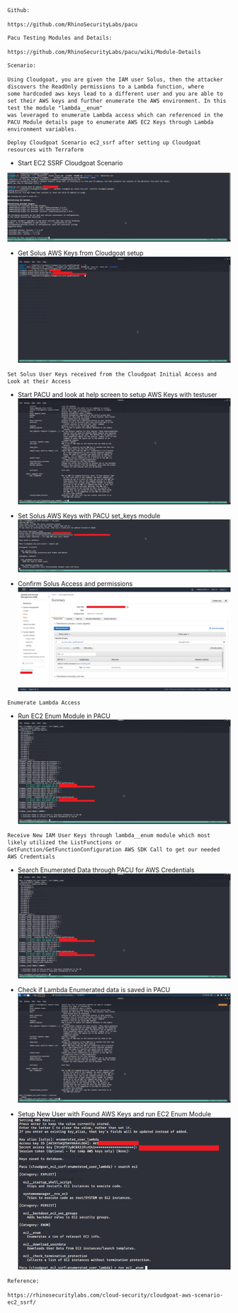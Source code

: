 ```
Github:

https://github.com/RhinoSecurityLabs/pacu
```
 
```
Pacu Testing Modules and Details:

https://github.com/RhinoSecurityLabs/pacu/wiki/Module-Details
```
 
```
Scenario:

Using Cloudgoat, you are given the IAM user Solus, then the attacker discovers the ReadOnly permissions to a Lambda function, where 
some hardcoded aws keys lead to a different user and you are able to set their AWS keys and further enumerate the AWS environment. In this test the module "lambda__enum"
was leveraged to enumerate Lambda access which can referenced in the PACU Module details page to enumerate AWS EC2 Keys through Lambda environment variables.
```
 
```
Deploy Cloudgoat Scenario ec2_ssrf after setting up Cloudgoat resources with Terraform
```


* Start EC2 SSRF Cloudgoat Scenario
  

![alt text](../Pictures/PACU/Cloudgoat_EC2_SSRF/run_cloudgoat_ec2_ssrf.png)<!-- .element height="70%" width="70%" -->

* Get Solus AWS Keys from Cloudgoat setup
![alt text](../Pictures/PACU/Cloudgoat_EC2_SSRF/getting_set_user_solus_keys.png)

 
```
Set Solus User Keys received from the Cloudgoat Initial Access and Look at their Access
```
 

* Start PACU and look at help screen to setup AWS Keys with testuser
![alt text](../Pictures/PACU/Cloudgoat_EC2_SSRF/Pacu_HelpScreen.png)

* Set Solus AWS Keys with PACU set_keys module
![alt text](../Pictures/PACU/Cloudgoat_EC2_SSRF/set_user_solus_keys.png)

* Confirm Solus Access and permissions
![alt text](../Pictures/PACU/Cloudgoat_EC2_SSRF/Solus_User_AWS_IAM.png)

 
```
Enumerate Lambda Access
```

 * Run EC2 Enum Module in PACU
![alt text](../Pictures/PACU/Cloudgoat_EC2_SSRF/run_lambda_enum.png)
 

```
Receive New IAM User Keys through lambda__enum module which most likely utilized the ListFunctions or GetFunction/GetFunctionConfiguration AWS SDK Call to get our needed AWS Credentials
```
 

* Search Enumerated Data through PACU for AWS Credentials
![alt text](../Pictures/PACU/Cloudgoat_EC2_SSRF/run_lambda_enum.png)

* Check if Lambda Enumerated data is saved in PACU
![alt text](../Pictures/PACU/Cloudgoat_EC2_SSRF/search_services_solus.png)

* Setup New User with Found AWS Keys and run EC2 Enum Module
![alt text](../Pictures/PACU/Cloudgoat_EC2_SSRF/EC2NewUser.png)


  
```
Reference:

https://rhinosecuritylabs.com/cloud-security/cloudgoat-aws-scenario-ec2_ssrf/
```
 